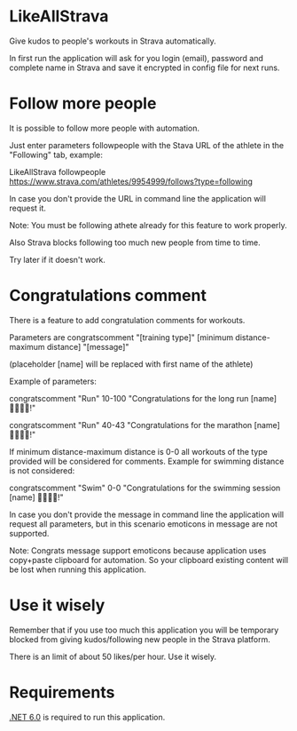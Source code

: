 ﻿# LikeAllStrava

Give kudos to people's workouts in Strava automatically.

In first run the application will ask for you login (email), password and complete name in Strava and save it encrypted in config file for next runs.

# Follow more people

It is possible to follow more people with automation.

Just enter parameters followpeople with the Stava URL of the athlete in the "Following" tab, example:

LikeAllStrava followpeople https://www.strava.com/athletes/9954999/follows?type=following

In case you don't provide the URL in command line the application will request it.

Note: You must be following athete already for this feature to work properly. 

Also Strava blocks following too much new people from time to time.

Try later if it doesn't work.

# Congratulations comment

There is a feature to add congratulation comments for workouts.

Parameters are congratscomment "[training type]" [minimum distance-maximum distance] "[message]"

(placeholder [name] will be replaced with first name of the athlete)

Example of parameters:

congratscomment "Run" 10-100 "Congratulations for the long run [name] 🏃‍♂️😀💪!"

congratscomment "Run" 40-43 "Congratulations for the marathon [name] 🏃‍♂️😀💪!"
                    
If minimum distance-maximum distance is 0-0 all workouts of the type provided will be considered for comments. Example for swimming distance is not considered:

congratscomment "Swim" 0-0 "Congratulations for the swimming session [name] 🏊‍♀️🏊‍♀️!"

In case you don't provide the message in command line the application will request all parameters,
but in this scenario emoticons in message are not supported.

Note: Congrats message support emoticons because application uses copy+paste clipboard for automation.
      So your clipboard existing content will be lost when running this application.

# Use it wisely

Remember that if you use too much this application you will be temporary blocked from giving kudos/following new people in the Strava platform.

There is an limit of about 50 likes/per hour. Use it wisely.

# Requirements

<a href="https://dotnet.microsoft.com/en-us/download">.NET 6.0</a> is required to run this application.

